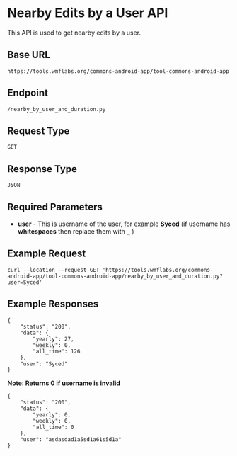 # Nearby Edits by a User API

This API is used to get nearby edits by a user.

## Base URL
`https://tools.wmflabs.org/commons-android-app/tool-commons-android-app`

## Endpoint
`/nearby_by_user_and_duration.py`

## Request Type
`GET`

## Response Type
`JSON`

## Required Parameters

- **user** - This is username of the user, for example **Syced** (if username has **whitespaces** then replace them with `_` )


## Example Request

```
curl --location --request GET 'https://tools.wmflabs.org/commons-android-app/tool-commons-android-app/nearby_by_user_and_duration.py?user=Syced'
```

## Example Responses

```
{
    "status": "200",
    "data": {
        "yearly": 27,
        "weekly": 0,
        "all_time": 126
    },
    "user": "Syced"
}
```

**Note: Returns 0 if username is invalid**
```
{
    "status": "200",
    "data": {
        "yearly": 0,
        "weekly": 0,
        "all_time": 0
    },
    "user": "asdasdad1a5sd1a61s5d1a"
}
```